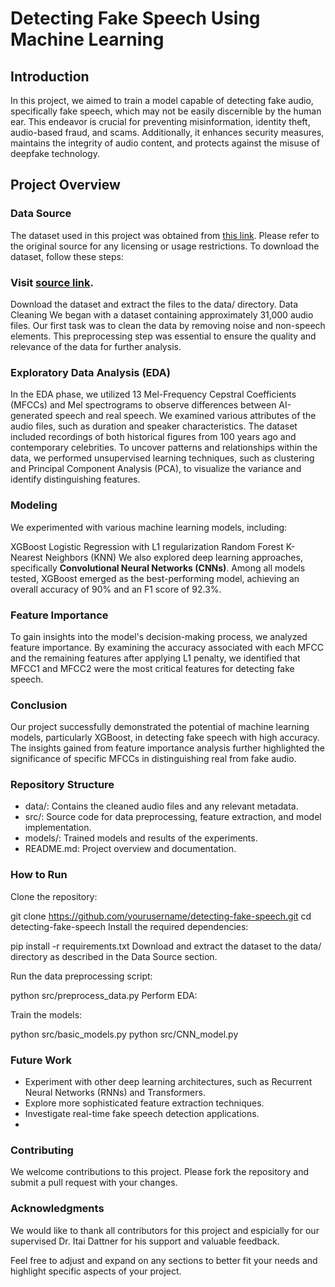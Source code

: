 # Detecting Fake Speech Using Machine Learning
## Introduction
In this project, we aimed to train a model capable of detecting fake audio, specifically fake speech, which may not be easily discernible by the human ear. This endeavor is crucial for preventing misinformation, identity theft, audio-based fraud, and scams. Additionally, it enhances security measures, maintains the integrity of audio content, and protects against the misuse of deepfake technology.

## Project Overview
### Data Source
The dataset used in this project was obtained from [this link](https://deepfake-total.com/in_the_wild). Please refer to the original source for any licensing or usage restrictions. To download the dataset, follow these steps:

### Visit [source link](https://deepfake-total.com/in_the_wild).
Download the dataset and extract the files to the data/ directory.
Data Cleaning
We began with a dataset containing approximately 31,000 audio files. Our first task was to clean the data by removing noise and non-speech elements. This preprocessing step was essential to ensure the quality and relevance of the data for further analysis.

### Exploratory Data Analysis (EDA)
In the EDA phase, we utilized 13 Mel-Frequency Cepstral Coefficients (MFCCs) and Mel spectrograms to observe differences between AI-generated speech and real speech. We examined various attributes of the audio files, such as duration and speaker characteristics. The dataset included recordings of both historical figures from 100 years ago and contemporary celebrities. To uncover patterns and relationships within the data, we performed unsupervised learning techniques, such as clustering and Principal Component Analysis (PCA), to visualize the variance and identify distinguishing features.

### Modeling
We experimented with various machine learning models, including:

XGBoost
Logistic Regression with L1 regularization
Random Forest
K-Nearest Neighbors (KNN)
We also explored deep learning approaches, specifically **Convolutional Neural Networks (CNNs)**.
Among all models tested, XGBoost emerged as the best-performing model, achieving an overall accuracy of 90% and an F1 score of 92.3%.

### Feature Importance
To gain insights into the model's decision-making process, we analyzed feature importance. By examining the accuracy associated with each MFCC and the remaining features after applying L1 penalty, we identified that MFCC1 and MFCC2 were the most critical features for detecting fake speech.

### Conclusion
Our project successfully demonstrated the potential of machine learning models, particularly XGBoost, in detecting fake speech with high accuracy. The insights gained from feature importance analysis further highlighted the significance of specific MFCCs in distinguishing real from fake audio.

### Repository Structure
* data/: Contains the cleaned audio files and any relevant metadata.
* src/: Source code for data preprocessing, feature extraction, and model implementation.
* models/: Trained models and results of the experiments.
* README.md: Project overview and documentation.

### How to Run
Clone the repository:

git clone https://github.com/yourusername/detecting-fake-speech.git
cd detecting-fake-speech
Install the required dependencies:

pip install -r requirements.txt
Download and extract the dataset to the data/ directory as described in the Data Source section.

Run the data preprocessing script:

python src/preprocess_data.py
Perform EDA:

Train the models:

python src/basic_models.py
python src/CNN_model.py


### Future Work
* Experiment with other deep learning architectures, such as Recurrent Neural Networks (RNNs) and Transformers.
* Explore more sophisticated feature extraction techniques.
* Investigate real-time fake speech detection applications.
* 
### Contributing
We welcome contributions to this project. Please fork the repository and submit a pull request with your changes.

### Acknowledgments
We would like to thank all contributors for this project and espicially for our supervised Dr. Itai Dattner for his support and valuable feedback.

Feel free to adjust and expand on any sections to better fit your needs and highlight specific aspects of your project.





